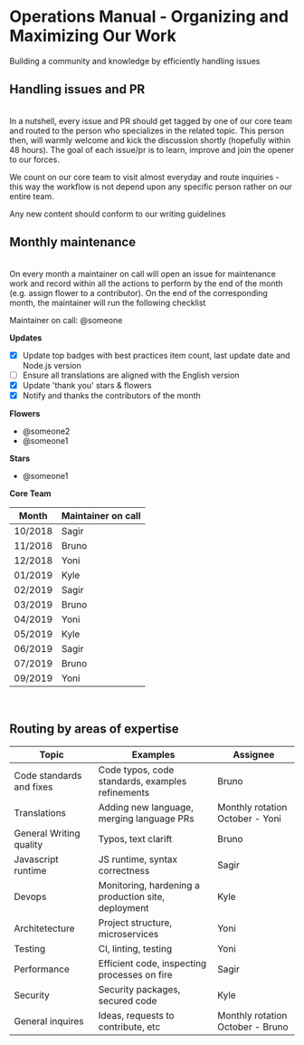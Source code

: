 # Operations Manual - Organizing and Maximizing Our Work
Building a community and knowledge by efficiently handling issues

## Handling issues and PR

<br/>
In a nutshell, every issue and PR should get tagged by one of our core team and routed to the person who specializes in the related topic. This person then, will warmly welcome and kick the discussion shortly (hopefully within 48 hours). The goal of each issue/pr is to learn, improve and join the opener to our forces.

We count on our core team to visit almost everyday and route inquiries - this way the workflow is not depend upon any specific person rather on our entire team.

Any new content should conform to our writing guidelines

## Monthly maintenance

<br/>
On every month a maintainer on call will open an issue for maintenance work and record within all the actions to perform by the end of the month (e.g. assign flower to a contributor). On the end of the corresponding month, the maintainer will run the following checklist

Maintainer on call: @someone

**Updates**

- [x] Update top badges with best practices item count, last update date and Node.js version
- [ ] Ensure all translations are aligned with the English version
- [x] Update 'thank you' stars & flowers
- [x] Notify and thanks the contributors of the month

**Flowers**
- @someone2
- @someone1

**Stars**
- @someone1

**Core Team**

| Month   | Maintainer on call |
|---------|--------------------|
| 10/2018 | Sagir              |
| 11/2018 | Bruno              |
| 12/2018 | Yoni               |
| 01/2019 | Kyle               |
| 02/2019 | Sagir              |
| 03/2019 | Bruno              |
| 04/2019 | Yoni               |
| 05/2019 | Kyle               |
| 06/2019 | Sagir              |
| 07/2019 | Bruno              |
| 09/2019 | Yoni               |


<br/>

## Routing by areas of expertise

| Topic                    | Examples                                            | Assignee                           |
|--------------------------|-----------------------------------------------------|------------------------------------|
| Code standards and fixes | Code typos, code standards,  examples refinements   | Bruno                              |
| Translations             | Adding new language,  merging language PRs          | Monthly rotation  October - Yoni   |
| General Writing quality  | Typos, text clarift                                 | Bruno                              |
| Javascript runtime       | JS runtime, syntax correctness                      | Sagir                              |
| Devops                   | Monitoring, hardening a production site, deployment | Kyle                               |
| Architetecture           | Project structure, microservices                    | Yoni                               |
| Testing                  | CI, linting, testing                                | Yoni                               |
| Performance              | Efficient code, inspecting processes on fire        | Sagir                              |
| Security                 | Security packages, secured code                     | Kyle                               |
| General inquires         | Ideas, requests to contribute, etc                  | Monthly rotation   October - Bruno |